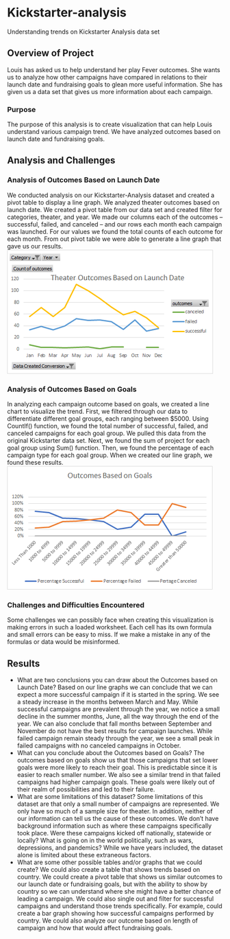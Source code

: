 # Kickstarter-analysis
Understanding trends on Kickstarter Analysis data set
## Overview of Project
Louis has asked us to help understand her play Fever outcomes.  She wants us to analyze how other campaigns have compared in relations to their launch date and fundraising goals to glean more useful information. She has given us a data set that gives us more information about each campaign.
### Purpose
The purpose of this analysis is to create visualization that can help Louis understand various campaign trend. We have analyzed outcomes based on launch date and fundraising goals.
## Analysis and Challenges
### Analysis of Outcomes Based on Launch Date
We conducted analysis on our Kickstarter-Analysis dataset and created a pivot table to display a line graph. We analyzed theater outcomes based on launch date. We created a pivot table from our data set and created filter for categories, theater, and year. We made our columns each of the outcomes – successful, failed, and canceled – and our rows each month each campaign was launched. For our values we found the total counts of each outcome for each month. From out pivot table we were able to generate a line graph that gave us our results. <br>
![Outcomes Based on Launch Date](Resources/Theater_Outcomes_vs_Launch.png)
### Analysis of Outcomes Based on Goals
In analyzing each campaign outcome based on goals, we created a line chart to visualize the trend. First, we filtered through our data to differentiate different goal groups, each ranging between $5000. Using CountIf() function, we found the total number of successful, failed, and canceled campaigns for each goal group. We pulled this data from the original Kickstarter data set. Next, we found the sum of project for each goal group using Sum() function. Then, we found the percentage of each campaign type for each goal group. When we created our line graph, we found these results.<br>
![Outcomes Based on Goals](Resources/Outcomes_vs_Goals.png)
### Challenges and Difficulties Encountered
Some challenges we can possibly face when creating this visualization is making errors in such a loaded worksheet. Each cell has its own formula and small errors can be easy to miss. If we make a mistake in any of the formulas or data would be misinformed. 
## Results
- What are two conclusions you can draw about the Outcomes based on Launch Date?
Based on our line graphs we can conclude that we can expect a more successful campaign if it is started in the spring. We see a steady increase in the months between March and May. While successful campaigns are prevalent through the year, we notice a small decline in the summer months, June, all the way through the end of the year. We can also conclude that fall months between September and November do not have the best results for campaign launches. While failed campaign remain steady through the year, we see a small peak in failed campaigns with no canceled campaigns in October.
- What can you conclude about the Outcomes based on Goals?
The outcomes based on goals show us that those campaigns that set lower goals were more likely to reach their goal. This is predictable since it is easier to reach smaller number. We also see a similar trend in that failed campaigns had higher campaign goals. These goals were likely out of their realm of possibilities and led to their failure. 
- What are some limitations of this dataset?
Some limitations of this dataset are that only a small number of campaigns are represented. We only have so much of a sample size for theater. In addition, neither of our information can tell us the cause of these outcomes. We don’t have background information such as where these campaigns specifically took place. Were these campaigns kicked off nationally, statewide or locally? What is going on in the world politically, such as wars, depressions, and pandemics? While we have years included, the dataset alone is limited about these extraneous factors.
- What are some other possible tables and/or graphs that we could create?
We could also create a table that shows trends based on country. We could create a pivot table that shows us similar outcomes to our launch date or fundraising goals, but with the ability to show by country so we can understand where she might have a better chance of leading a campaign. We could also single out and filter for successful campaigns and understand those trends specifically. For example, could create a bar graph showing how successful campaigns performed by country. We could also analyze our outcome based on length of campaign and how that would affect fundraising goals.
